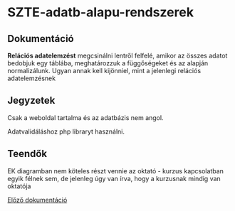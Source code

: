 # SZTE-adatb-alapu-rendszerek

## Dokumentáció

**Relációs adatelemzést** megcsinálni lentről felfelé, amikor az összes adatot bedobjuk egy táblába, meghatározzuk a függőségeket és az alapján normalizálunk. Ugyan annak kell kijönniel, mint a jelenlegi relációs adatelemzésnek

## Jegyzetek

Csak a weboldal tartalma és az adatbázis nem angol.

Adatvalidáláshoz php libraryt használni.

## Teendők

EK diagramban nem köteles részt vennie az oktató - kurzus kapcsolatban egyik félnek sem, de jelenleg úgy van írva, hogy a kurzusnak mindig van oktatója

[Előző dokumentáció](https://www.notion.so/norberthajagos/Dokument-ci-e91623ccb534439dba569725b3399c14)
